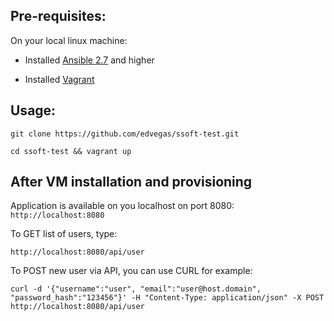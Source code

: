 ## Pre-requisites:

On your local linux machine:

* Installed [Ansible 2.7](https://docs.ansible.com/ansible/latest/installation_guide/intro_installation.html) and higher

* Installed [Vagrant](https://www.vagrantup.com/downloads.html)

## Usage:

```git clone https://github.com/edvegas/ssoft-test.git```

```cd ssoft-test && vagrant up```

## After VM installation and provisioning

Application is available on you localhost on port 8080:
```http://localhost:8080```

To GET list of users, type:

```http://localhost:8080/api/user```

To POST new user via API, you can use CURL for example:

```curl -d '{"username":"user", "email":"user@host.domain", "password_hash":"123456"}' -H "Content-Type: application/json" -X POST http://localhost:8080/api/user```
